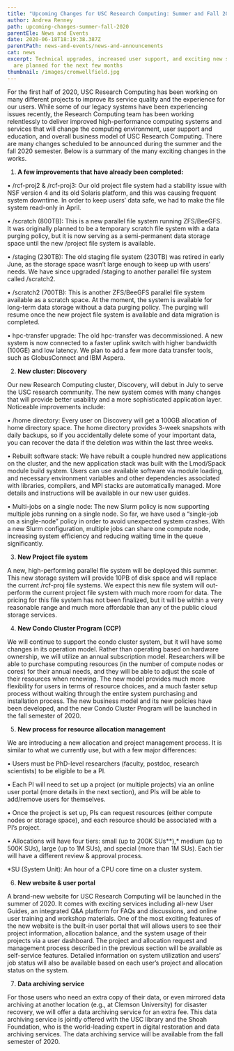 ```yaml
---
title: "Upcoming Changes for USC Research Computing: Summer and Fall 2020"
author: Andrea Renney
path: upcoming-changes-summer-fall-2020
parentEle: News and Events
date: 2020-06-18T18:19:38.387Z
parentPath: news-and-events/news-and-announcements
cat: news
excerpt: Technical upgrades, increased user support, and exciting new services
  are planned for the next few months
thumbnail: /images/cromwellfield.jpg
---
```

For the first half of 2020, USC Research Computing has been working on many different projects to improve its service quality and the experience for our users. While some of our legacy systems have been experiencing issues recently, the Research Computing team has been working relentlessly to deliver improved high-performance computing systems and services that will change the computing environment, user support and education, and overall business model of USC Research Computing. There are many changes scheduled to be announced during the summer and the fall 2020 semester. Below is a summary of the many exciting changes in the works.

1. **A few improvements that have already been completed:**

•	 /rcf-proj2 & /rcf-proj3: Our old project file system had a stability issue with NSF version 4 and its old Solaris platform, and this was causing frequent system downtime. In order to keep users’ data safe, we had to make the file system read-only in April.

•	/scratch (800TB): This is a new parallel file system running ZFS/BeeGFS. It was originally planned to be a temporary scratch file system with a data purging policy, but it is now serving as a semi-permanent data storage space until the new /project file system is available.

•	/staging (230TB): The old staging file system (230TB) was retired in early June, as the storage space wasn’t large enough to keep up with users’ needs. We have since upgraded /staging to another parallel file system called /scratch2.

•	/scratch2 (700TB): This is another ZFS/BeeGFS parallel file system available as a scratch space. At the moment, the system is available for long-term data storage without a data purging policy. The purging will resume once the new project file system is available and data migration is completed.

•	hpc-transfer upgrade: The old hpc-transfer was decommissioned. A new system is now connected to a faster uplink switch with higher bandwidth (100GE) and low latency. We plan to add a few more data transfer tools, such as GlobusConnect and IBM Aspera.

2. **New cluster: Discovery**

Our new Research Computing cluster, Discovery, will debut in July to serve the USC research community. The new system comes with many changes that will provide better usability and a more sophisticated application layer. Noticeable improvements include:

•	/home directory: Every user on Discovery will get a 100GB allocation of home directory space. The home directory provides 3-week snapshots with daily backups, so if you accidentally delete some of your important data, you can recover the data if the deletion was within the last three weeks.

•	Rebuilt software stack: We have rebuilt a couple hundred new applications on the cluster, and the new application stack was built with the Lmod/Spack module build system. Users can use available software via module loading, and necessary environment variables and other dependencies associated with libraries, compilers, and MPI stacks are automatically managed. More details and instructions will be available in our new user guides.

•	Multi-jobs on a single node: The new Slurm policy is now supporting multiple jobs running on a single node. So far, we have used a “single-job on a single-node” policy in order to avoid unexpected system crashes. With a new Slurm configuration, multiple jobs can share one compute node, increasing system efficiency and reducing waiting time in the queue significantly.

3. **New Project file system**

A new, high-performing parallel file system will be deployed this summer. This new storage system will provide 10PB of disk space and will replace the current /rcf-proj file systems. We expect this new file system will out-perform the current project file system with much more room for data. The pricing for this file system has not been finalized, but it will be within a very reasonable range and much more affordable than any of the public cloud storage services.

4. **New Condo Cluster Program (CCP)**

We will continue to support the condo cluster system, but it will have some changes in its operation model. Rather than operating based on hardware ownership, we will utilize an annual subscription model. Researchers will be able to purchase computing resources (in the number of compute nodes or cores) for their annual needs, and they will be able to adjust the scale of their resources when renewing. The new model provides much more flexibility for users in terms of resource choices, and a much faster setup process without waiting through the entire system purchasing and installation process. The new business model and its new policies have been developed, and the new Condo Cluster Program will be launched in the fall semester of 2020.

5. **New process for resource allocation management**

We are introducing a new allocation and project management process. It is similar to what we currently use, but with a few major differences:

•	Users must be PhD-level researchers (faculty, postdoc, research scientists) to be eligible to be a PI.

•	Each PI will need to set up a project (or multiple projects) via an online user portal (more details in the next section), and PIs will be able to add/remove users for themselves.

•	Once the project is set up, PIs can request resources (either compute nodes or storage space), and each resource should be associated with a PI’s project.

•	Allocations will have four tiers: small (up to 200K SUs**),* medium (up to 500K SUs), large (up to 1M SUs), and special (more than 1M SUs). Each tier will have a different review & approval process.

\*SU (System Unit): An hour of a CPU core time on a cluster system.

6. **New website & user portal**

A brand-new website for USC Research Computing will be launched in the summer of 2020. It comes with exciting services including all-new User Guides, an integrated Q&A platform for FAQs and discussions, and online user training and workshop materials. One of the most exciting features of the new website is the built-in user portal that will allows users to see their project information, allocation balance, and the system usage of their projects via a user dashboard. The project and allocation request and management process described in the previous section will be available as self-service features. Detailed information on system utilization and users’ job status will also be available based on each user’s project and allocation status on the system.

7. **Data archiving service**

For those users who need an extra copy of their data, or even mirrored data archiving at another location (e.g., at Clemson University) for disaster recovery, we will offer a data archiving service for an extra fee. This data archiving service is jointly offered with the USC library and the Shoah Foundation, who is the world-leading expert in digital restoration and data archiving services. The data archiving service will be available from the fall semester of 2020.
